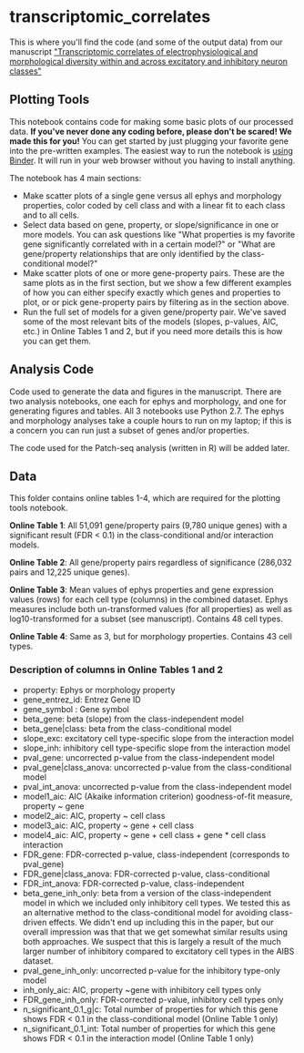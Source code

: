 # transcriptomic_correlates

This is where you'll find the code (and some of the output data) from our manuscript ["Transcriptomic correlates of electrophysiological and morphological diversity within and across excitatory and inhibitory neuron classes"][manuscript]

[manuscript]: https://journals.plos.org/ploscompbiol/article/related?id=10.1371/journal.pcbi.1007113

## Plotting Tools 
 
This notebook contains code for making some basic plots of our processed data. **If you've never done any coding before, please don't be scared! We made this for you!** You can get started by just plugging your favorite gene into the pre-written examples. The easiest way to run the notebook is [using Binder][binder]. It will run in your web browser without you having to install anything.

[binder]: https://mybinder.org/v2/gh/PavlidisLab/transcriptomic_correlates/master?filepath=Plotting%20Tools.ipynb

The notebook has 4 main sections: 

- Make scatter plots of a single gene versus all ephys and morphology properties, color coded by cell class and with a linear fit to each class and to all cells. 
- Select data based on gene, property, or slope/significance in one or more models. You can ask questions like "What properties is my favorite gene significantly correlated with in a certain model?" or "What are gene/property relationships that are only identified by the class-conditional model?"
- Make scatter plots of one or more gene-property pairs. These are the same plots as in the first section, but we show a few different examples of how you can either specify exactly which genes and properties to plot, or or pick gene-property pairs by filtering as in the section above.  
- Run the full set of models for a given gene/property pair. We've saved some of the most relevant bits of the models (slopes, p-values, AIC, etc.) in Online Tables 1 and 2, but if you need more details this is how you can get them.

## Analysis Code 
 
Code used to generate the data and figures in the manuscript. There are two analysis notebooks, one each for ephys and morphology, and one for generating figures and tables. All 3 notebooks use Python 2.7. The ephys and morphology analyses take a couple hours to run on my laptop; if this is a concern you can run just a subset of genes and/or properties.

The code used for the Patch-seq analysis (written in R) will be added later.

## Data  

This folder contains online tables 1-4, which are required for the plotting tools notebook.

**Online Table 1**: All 51,091 gene/property pairs (9,780 unique genes) with a significant result (FDR < 0.1) in the class-conditional and/or interaction models.

**Online Table 2**: All gene/property pairs regardless of significance (286,032 pairs and 12,225 unique genes).

**Online Table 3**: Mean values of ephys properties and gene expression values (rows) for each cell type (columns) in the combined dataset. Ephys measures include both un-transformed values (for all properties) as well as log10-transformed for a subset (see manuscript). Contains 48 cell types.

**Online Table 4**: Same as 3, but for morphology properties. Contains 43 cell types.

### Description of columns in Online Tables 1 and 2

- property: Ephys or morphology property  
- gene\_entrez\_id: Entrez Gene ID  
- gene_symbol : Gene symbol  
- beta_gene: beta (slope) from the class-independent model  
- beta_gene|class: beta from the class-conditional model  
- slope_exc: excitatory cell type-specific slope from the interaction model  
- slope_inh: inhibitory cell type-specific slope from the interaction model  
- pval_gene: uncorrected p-value from the class-independent model       
- pval\_gene|class\_anova: uncorrected p-value from the class-conditional model  
- pval\_int\_anova: uncorrected p-value from the class-independent model    
- model1_aic: AIC (Akaike information criterion) goodness-of-fit measure, property ~ gene     
- model2_aic: AIC, property ~ cell class  
- model3_aic: AIC, property ~ gene + cell class  
- model4_aic: AIC, property ~ gene + cell class + gene * cell class interaction  
- FDR\_gene: FDR-corrected p-value, class-independent (corresponds to pval_gene)  
- FDR\_gene|class\_anova: FDR-corrected p-value, class-conditional  
- FDR\_int\_anova: FDR-corrected p-value, class-independent  
- beta\_gene\_inh_only: beta from a version of the class-independent model in which we included only inhibitory cell types. We tested this as an alternative method to the class-conditional model for avoiding class-driven effects. We didn't end up including this in the paper, but our overall impression was that that we get somewhat similar results using both approaches. We suspect that this is largely a result of the much larger number of inhibitory compared to excitatory cell types in the AIBS dataset.  
- pval\_gene\_inh_only: uncorrected p-value for the inhibitory type-only model  
- inh\_only\_aic: AIC, property ~gene with inhibitory cell types only  
- FDR\_gene\_inh_only: FDR-corrected p-value, inhibitory cell types only  
- n\_significant\_0.1\_g|c: Total number of properties for which this gene shows FDR < 0.1 in the class-conditional model  (Online Table 1 only)  
- n\_significant\_0.1\_int: Total number of properties for which this gene shows FDR < 0.1 in the interaction model (Online Table 1 only)  
